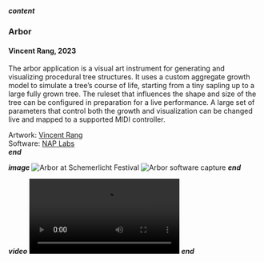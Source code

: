 ___content___
### Arbor
#### Vincent Rang, 2023

The arbor application is a visual art instrument for generating and visualizing procedural tree structures. It uses a custom aggregate growth model to simulate a tree’s course of life, starting from a tiny sapling up to a large fully grown tree. The ruleset that influences the shape and size of the tree can be configured in preparation for a live performance. A large set of parameters that control both the growth and visualization can be changed live and mapped to a supported MIDI controller.

Artwork: [Vincent Rang](https://vincentrang.com)  
Software: [NAP Labs](https://nap-labs.tech)  
___end___

___image___
![Arbor at Schemerlicht Festival](../images/arbor.jpg)
![Arbor software capture](../images/arborcapture.jpg)
___end___

___video___
![Arbor software video capture](../images/arbor.mp4)
___end___